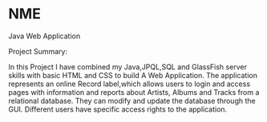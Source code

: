 # NME
Java Web Application 

Project Summary:

In this Project I have combined my Java,JPQL,SQL and GlassFish server skills with basic HTML and CSS to build A Web Application.
The application represents an online Record label,which allows users to login and access pages with information and reports about Artists, Albums and Tracks from a relational database. They can modify and update the database through the GUI. Different users have specific access rights to the application.
